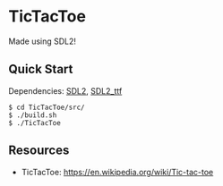 # TicTacToe
Made using SDL2!

## Quick Start

Dependencies: [SDL2], [SDL2_ttf]
```console
$ cd TicTacToe/src/
$ ./build.sh
$ ./TicTacToe
```
## Resources
- TicTacToe: https://en.wikipedia.org/wiki/Tic-tac-toe

[SDL2]: https://www.libsdl.org/
[SDL2_ttf]: https://wiki.libsdl.org/SDL_ttf/FrontPage 
